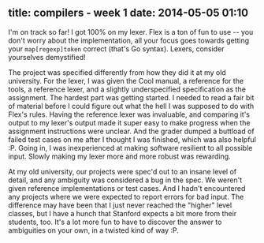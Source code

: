 title: compilers - week 1
date: 2014-05-05 01:10
---

I'm on track so far! I got 100% on my lexer. Flex is a ton of fun to use -- you don't worry about the implementation, all your focus goes towards getting your `map[regexp]token` correct (that's Go syntax). Lexers, consider yourselves demystified!

The project was specified differently from how they did it at my old university. For the lexer, I was given the Cool manual, a reference for the tools, a reference lexer, and a slightly underspecified specification as the assignment. The hardest part was getting started. I needed to read a fair bit of material before I could figure out what the hell I was supposed to do with Flex's rules. Having the reference lexer was invaluable, and comparing it's output to my lexer's output made it super easy to make progress when the assignment instructions were unclear. And the grader dumped a buttload of failed test cases on me after I thought I was finished, which was also helpful :P. Going in, I was inexperienced at making software resilient to all possible input. Slowly making my lexer more and more robust was rewarding.

At my old university, our projects were spec'd out to an insane level of detail, and any ambiguity was considered a bug in the spec. We weren't given reference implementations or test cases. And I hadn't encountered any projects where we were expected to report errors for bad input. The difference may have been that I just never reached the "higher" level classes, but I have a hunch that Stanford expects a bit more from their students, too. It's a lot more fun to have to discover the answer to ambiguities on your own, in a twisted kind of way :P.
